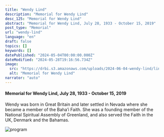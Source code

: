 ```yaml
---
title: "Wendy Lind"
description: "Memorial for Wendy Lind"
desc_125: "Memorial for Wendy Lind"
abstract: "Memorial for Wendy Lind, July 28, 1933 - October 15, 2019"
post_type: "Memorial"
url: "wendy-lind"
language: "en"
draft: false
topics: []
keywords: []
datePublished: "2024-05-04T00:00:00.000Z"
dateModified: "2024-05-28T19:16:56.734Z"
image:
  src: "https://drbi.s3.amazonaws.com/uploads/2024-06-04-wendy-lind/lind-wendyjpg"
  alt: "Memorial for Wendy Lind"
narrator: "auto"
---
```


####  Memorial for Wendy Lind, July 28, 1933 - October 15, 2019

Wendy was born in Great Britain and later settled in Nevada where she became a member of the Baha’i Faith. She was a founding member of the National Spiritual Assembly of Greenland, and also served the Faith in the UK, Denmark and the Bahamas.

![program](https://drbi.s3.amazonaws.com/uploads/2024-05-28-default-slug-lind-memorial-program.jpeg)


